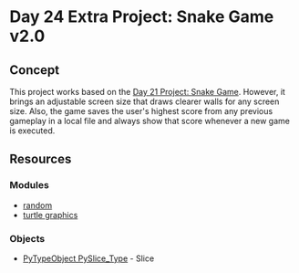 # Day 24 Extra Project: Snake Game v2.0

## Concept

This project works based on the [Day 21 Project: Snake Game](../day-021-project-snake-game). However, it brings an
adjustable screen size that draws clearer walls for any screen size. Also, the game saves the user's highest
score from any previous gameplay in a local file and always show that score whenever a new game is executed.

## Resources

### Modules

- [random](https://docs.python.org/3/library/random.html#module-random)
- [turtle graphics](https://docs.python.org/3/library/turtle.html#module-turtle)

### Objects

- [PyTypeObject PySlice_Type](https://docs.python.org/3/c-api/slice.html) - Slice